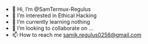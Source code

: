 - 👋 Hi, I’m @SamTermux-Regulus
- 👀 I’m interested in Ethical Hacking
- 🌱 I’m currently learning nothing
- 💞️ I’m looking to collaborate on ...
- 📫 How to reach me samik.regulus0256@gmail.com

<!---
SamTermux-Regulus/SamTermux-Regulus is a ✨ special ✨ repository because its `README.md` (this file) appears on your GitHub profile.
You can click the Preview link to take a look at your changes.
--->

